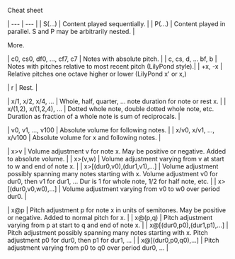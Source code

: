 Cheat sheet

| --- | --- |
| S(...)                      | Content played sequentially. |
| P(...)                      | Content played in parallel. S and P may be arbitrarily nested. |

More.

| c0, cs0, df0, ..., cf7, c7  | Notes with absolute pitch. |
| c, cs, d, ... bf, b         | Notes with pitches relative to most recent pitch (LilyPond style).|
| +x, -x                      | Relative pitches one octave higher or lower (LilyPond x' or x,)

| r                           | Rest. |

| x/1, x/2, x/4, ...          | Whole, half, quarter, ... note duration for note or rest x. |
| x/(1,2), x/(1,2,4), ...     | Dotted whole note, double dotted whole note, etc.
                                Duration as fraction of a whole note is sum of reciprocals. |

| v0, v1, ..., v100           | Absolute volume for following notes. |
| x/v0, x/v1, ..., x/v100     | Absolute volume for x and following notes. |

| x>v                         | Volume adjustment v for note x.
                                May be positive or negative. Added to absolute volume. |
| x>(v,w)                     | Volume adjustment varying from v at start to w and end of note x. |
| x>[(dur0,v0),(dur1,v1),...] | Volume adjustment possibly spanning many notes starting with x.
                                Volume adjustment v0 for dur0, then v1 for dur1, ...
                                Dur is 1 for whole note, 1/2 for half note, etc. |
| x>[(dur0,v0,w0),...]        | Volume adjustment varying from v0 to w0 over period dur0. |

| x@p                         | Pitch adjustment p for note x in units of semitones.
                                May be positive or negative. Added to normal pitch for x. |
| x@(p,q)                     | Pitch adjustment varying from p at start to q and end of note x. |
| x@[(dur0,p0),(dur1,p1),...] | Pitch adjustment possibly spanning many notes starting with x.
                                Pitch adjustment p0 for dur0, then p1 for dur1, ... |
| x@[(dur0,p0,q0),...]        | Pitch adjustment varying from p0 to q0 over period dur0, ... |


